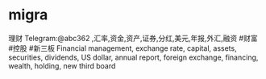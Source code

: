 # migra
理财 Telegram:@abc362 ,汇率,资金,资产,证券,分红,美元,年报,外汇,融资 #财富 #控股 #新三板 Financial management, exchange rate, capital, assets, securities, dividends, US dollar, annual report, foreign exchange, financing, wealth, holding, new third board
